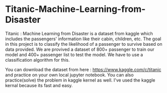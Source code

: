 # Titanic-Machine-Learning-from-Disaster
Titanic : Machine Learning from Disaster is a dataset from kaggle which includes the passengers' information like their cabin, children, etc. The goal in this project is to classify the likelihood of a passenger to survive based on data provided.
We are provived a dataset of 800+ passenger to train our model and 400+ passenger list to test the model. We have to use a classification algorithm for this. 

You can download the dataset from here : https://www.kaggle.com/c/titanic and practice on your own local jupyter notebook. 
You can also practice(solve) the problem in kaggle kernel as well. I've used the kaggle kernal because its fast and easy.
